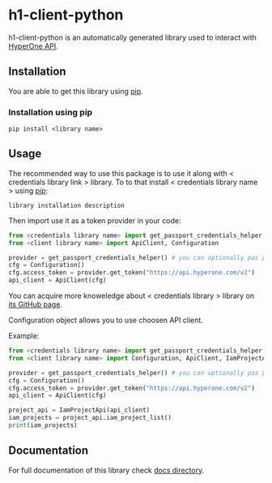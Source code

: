 # h1-client-python

h1-client-python is an automatically generated library used to interact with
[HyperOne API](https://www.hyperone.com/tools/api/).

## Installation

You are able to get this library using [pip](https://pypi.org/project/pip/).

### Installation using pip

```shell
pip install <library name>
```

## Usage

The recommended way to use this package is to use it along with < credentials library link > library.
To to that install < credentials library name > using [pip](https://pypi.org/project/pip/):

```shell
library installation description
```

Then import use it as a token provider in your code:

```python
from <credentials library name> import get_passport_credentials_helper
from <client library name> import ApiClient, Configuration

provider = get_passport_credentials_helper() # you can optionally pas passport file location
cfg = Configuration()
cfg.access_token = provider.get_token("https://api.hyperone.com/v2")
api_client = ApiClient(cfg)
```

You can acquire more knoweledge about < credentials library > library on [its GitHub page](https://github.com/hyperonecom/h1-credentials-helper-python).

Configuration object allows you to use choosen API client.

Example:

```python
from <credentials library name> import get_passport_credentials_helper
from <client library name> import Configuration, ApiClient, IamProjectApi

provider = get_passport_credentials_helper() # you can optionally pas passport file location
cfg = Configuration()
cfg.access_token = provider.get_token("https://api.hyperone.com/v2")
api_client = ApiClient(cfg)

project_api = IamProjectApi(api_client)
iam_projects = project_api.iam_project_list()
print(iam_projects)
```

## Documentation

For full documentation of this library check [docs directory](docs/).
